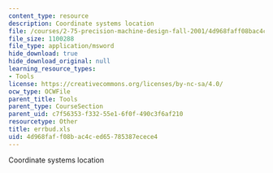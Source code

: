 ```yaml
---
content_type: resource
description: Coordinate systems location
file: /courses/2-75-precision-machine-design-fall-2001/4d968faff08bac4ced65785387ecece4_errbud.xls
file_size: 1100288
file_type: application/msword
hide_download: true
hide_download_original: null
learning_resource_types:
- Tools
license: https://creativecommons.org/licenses/by-nc-sa/4.0/
ocw_type: OCWFile
parent_title: Tools
parent_type: CourseSection
parent_uid: c7f56353-f332-55e1-6f0f-490c3f6af210
resourcetype: Other
title: errbud.xls
uid: 4d968faf-f08b-ac4c-ed65-785387ecece4
---
```

Coordinate systems location